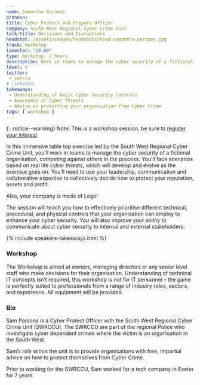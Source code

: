```yaml
---
name: Samantha Parsons
pronoun:
title: Cyber Protect and Prepare Officer
company: South West Regional Cyber Crime Unit
talk-title: Decisions and Disruptions
headshot: /assets/images/headshots/head-samantha-parsons.jpg
track: Workshop
timeslot: "10.00"
type: Workshop, 2 hours
description: Work in teams to manage the cyber security of a fictional organisation, with Lego!
level: X
twitter:
 - swrccu
# linkedin:
takeaways:
 - Understanding of basic Cyber Security Controls
 - Awareness of Cyber Threats
 - Advice on protecting your organsiation from Cyber Crime
tags: [ workshop ]
---
```

{: .notice--warning}
Note: This is a workshop session, be sure to <a href="https://docs.google.com/forms/d/e/1FAIpQLSdhKUMymab32hHXFB-yqV-d1LaeXADM6LfdL0F9srh2Gfr5DA/viewform?usp=sf_link">register your interest</a>

In this immersive table top exercise led by the South West Regional Cyber Crime Unit, you’ll work in teams to manage the cyber security of a fictional organisation, competing against others in the process. You’ll face scenarios based on real life cyber threats, which will develop and evolve as the exercise goes on. You’ll need to use your leadership, communication and collaborative expertise to collectively decide how to protect your reputation, assets and profit.

Also, your company is made of Lego!

The session will teach you how to effectively prioritise different technical, procedural, and physical controls that your organisation can employ to enhance your cyber security. You will also improve your ability to communicate about cyber security to internal and external stakeholders.

{% include speakers-takeaways.html %}
<h3>Workshop</h3>
The Workshop is aimed at owners, managing directors or any senior level staff who make decisions for their organisation. Understanding of technical IT concepts isn’t required, this workshop is not for IT personnel – the game is perfectly suited to professionals from a range of industry roles, sectors, and experience. All equipment will be provided.



<h3>Bio</h3>
Sam Parsons is a Cyber Protect Officer with the South West Regional Cyber Crime Unit (SWRCCU). The SWRCCU are part of the regional Police who investigate cyber dependent crimes where the victim is an organisation in the South West.

Sam’s role within the unit is to provide organisations with free, impartial advice on how to protect themselves from Cyber Crime.

Prior to working for the SWRCCU, Sam worked for a tech company in Exeter for 7 years.

